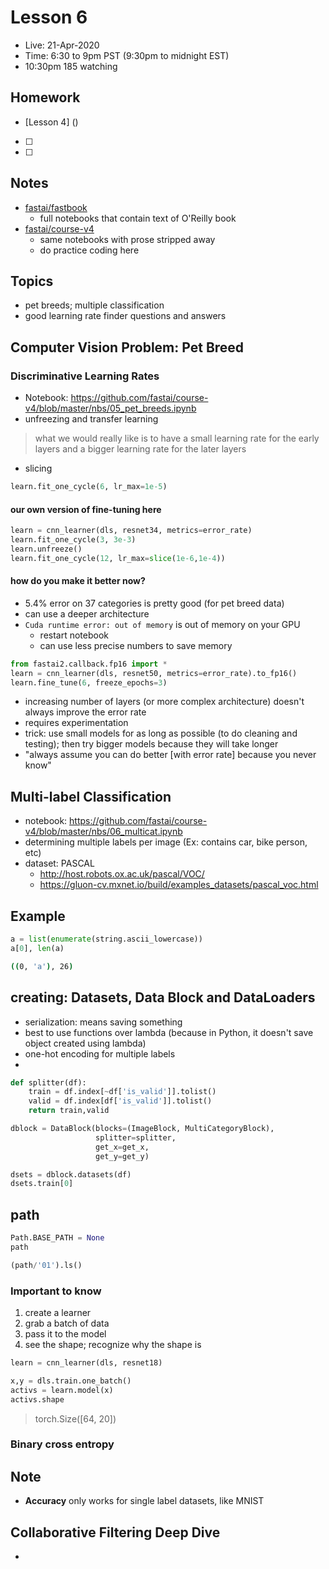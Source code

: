 # Lesson 6
- Live:  21-Apr-2020
- Time: 6:30 to 9pm PST  (9:30pm to midnight EST)
- 10:30pm 185 watching

## Homework
- [Lesson 4] ()
- [ ] 
- [ ] 

## Notes
- [fastai/fastbook](https://github.com/fastai/fastbook)
  - full notebooks that contain text of O'Reilly book
- [fastai/course-v4](https://github.com/fastai/course-v4) 
  - same notebooks with prose stripped away
  - do practice coding here
  
## Topics
- pet breeds; multiple classification
- good learning rate finder questions and answers

## Computer Vision Problem: Pet Breed

### Discriminative Learning Rates
- Notebook:  https://github.com/fastai/course-v4/blob/master/nbs/05_pet_breeds.ipynb
- unfreezing and transfer learning
>what we would
really like is to have a small learning
rate for the early layers and a bigger
learning rate for the later layers
- slicing
```python
learn.fit_one_cycle(6, lr_max=1e-5)
```
#### our own version of fine-tuning here
```python
learn = cnn_learner(dls, resnet34, metrics=error_rate)
learn.fit_one_cycle(3, 3e-3)
learn.unfreeze()
learn.fit_one_cycle(12, lr_max=slice(1e-6,1e-4))
```
#### how do you make it better now?
- 5.4% error on 37 categories is pretty good (for pet breed data)
- can use a deeper architecture
- `Cuda runtime error: out of memory` is out of memory on your GPU
  - restart notebook
  - can use less precise numbers to save memory
```python
from fastai2.callback.fp16 import *
learn = cnn_learner(dls, resnet50, metrics=error_rate).to_fp16()
learn.fine_tune(6, freeze_epochs=3)
```
- increasing number of layers (or more complex architecture) doesn't always improve the error rate
- requires experimentation
- trick:  use small models for as long as possible (to do cleaning and testing); then try bigger models because they will take longer
- "always assume you can do better [with error rate] because you never know"

## Multi-label Classification
- notebook:  https://github.com/fastai/course-v4/blob/master/nbs/06_multicat.ipynb
- determining multiple labels per image (Ex: contains car, bike person, etc)
- dataset:  PASCAL
  - http://host.robots.ox.ac.uk/pascal/VOC/
  - https://gluon-cv.mxnet.io/build/examples_datasets/pascal_voc.html


## Example
```python
a = list(enumerate(string.ascii_lowercase))
a[0], len(a)
```
```bash
((0, 'a'), 26)
```

## creating: **Datasets**, **Data Block** and **DataLoaders**
- serialization: means saving something
- best to use functions over lambda (because in Python, it doesn't save object created using lambda)
- one-hot encoding for multiple labels
- 
```python
def splitter(df):
    train = df.index[~df['is_valid']].tolist()
    valid = df.index[df['is_valid']].tolist()
    return train,valid

dblock = DataBlock(blocks=(ImageBlock, MultiCategoryBlock),
                   splitter=splitter,
                   get_x=get_x, 
                   get_y=get_y)

dsets = dblock.datasets(df)
dsets.train[0]
```
## path
```python
Path.BASE_PATH = None
path
```
```python
(path/'01').ls()
```
### Important to know
1. create a learner
2. grab a batch of data
3. pass it to the model
4. see the shape; recognize why the shape is
```python
learn = cnn_learner(dls, resnet18)
```
```python
x,y = dls.train.one_batch()
activs = learn.model(x)
activs.shape
```
>torch.Size([64, 20])

### Binary cross entropy

## Note
- **Accuracy** only works for single label datasets, like MNIST

## Collaborative Filtering Deep Dive
- 

